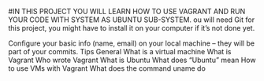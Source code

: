 #IN THIS PROJECT YOU WILL LEARN HOW TO USE VAGRANT AND RUN YOUR CODE WITH SYSTEM AS UBUNTU SUB-SYSTEM. ou will need Git for this project, you might have to install it on your computer if it’s not done yet.

Configure your basic info (name, email) on your local machine – they will be part of your commits. Tips
General
What is a virtual machine
What is Vagrant
Who wrote Vagrant
What is Ubuntu
What does “Ubuntu” mean
How to use VMs with Vagrant
What does the command uname do

